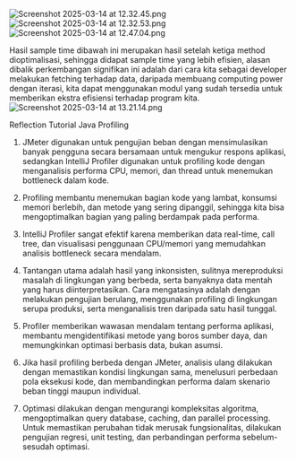 ![Screenshot 2025-03-14 at 12.32.45.png](..%2F..%2F..%2FDesktop%2FScreenshot%202025-03-14%20at%2012.32.45.png)
![Screenshot 2025-03-14 at 12.32.53.png](..%2F..%2F..%2FDesktop%2FScreenshot%202025-03-14%20at%2012.32.53.png)
![Screenshot 2025-03-14 at 12.47.04.png](..%2F..%2F..%2F..%2F..%2Fvar%2Ffolders%2Fzl%2Fxf64c73954v636tjklfpd3th0000gn%2FT%2FTemporaryItems%2FNSIRD_screencaptureui_Svmg5R%2FScreenshot%202025-03-14%20at%2012.47.04.png)

Hasil sample time dibawah ini merupakan hasil setelah ketiga method dioptimalisasi, sehingga didapat sample time yang lebih efisien,
alasan dibalik perkembangan signifikan ini adalah dari cara kita sebagai developer melakukan fetching terhadap data, 
daripada membuang computing power dengan iterasi, kita dapat menggunakan modul yang sudah tersedia untuk memberikan ekstra efisiensi terhadap
program kita.
![Screenshot 2025-03-14 at 13.21.14.png](..%2F..%2F..%2FDesktop%2FScreenshot%202025-03-14%20at%2013.21.14.png)

Reflection Tutorial Java Profiling
1. JMeter digunakan untuk pengujian beban dengan mensimulasikan banyak pengguna secara bersamaan untuk mengukur respons aplikasi, 
sedangkan IntelliJ Profiler digunakan untuk profiling kode dengan menganalisis performa CPU, memori, dan thread untuk menemukan bottleneck dalam kode.

2. Profiling membantu menemukan bagian kode yang lambat, konsumsi memori berlebih, dan metode yang sering dipanggil, sehingga kita bisa mengoptimalkan 
bagian yang paling berdampak pada performa.

3. IntelliJ Profiler sangat efektif karena memberikan data real-time, call tree, dan visualisasi penggunaan CPU/memori yang memudahkan analisis bottleneck secara mendalam.

4. Tantangan utama adalah hasil yang inkonsisten, sulitnya mereproduksi masalah di lingkungan yang berbeda, serta banyaknya data mentah yang harus diinterpretasikan. 
Cara mengatasinya adalah dengan melakukan pengujian berulang, menggunakan profiling di lingkungan serupa produksi, serta menganalisis tren daripada satu hasil tunggal.

5. Profiler memberikan wawasan mendalam tentang performa aplikasi, membantu mengidentifikasi metode yang boros sumber daya, dan memungkinkan optimasi berbasis data, bukan asumsi.

6. Jika hasil profiling berbeda dengan JMeter, analisis ulang dilakukan dengan memastikan kondisi lingkungan sama, menelusuri perbedaan pola eksekusi kode, dan membandingkan 
performa dalam skenario beban tinggi maupun individual.

7. Optimasi dilakukan dengan mengurangi kompleksitas algoritma, mengoptimalkan query database, caching, dan parallel processing. Untuk memastikan perubahan tidak merusak fungsionalitas,
dilakukan pengujian regresi, unit testing, dan perbandingan performa sebelum-sesudah optimasi.

